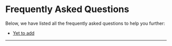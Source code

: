 # Frequently Asked Questions

Below, we have listed all the frequently asked questions to help you further:

- [Yet to add](#yet-to-add)

---

